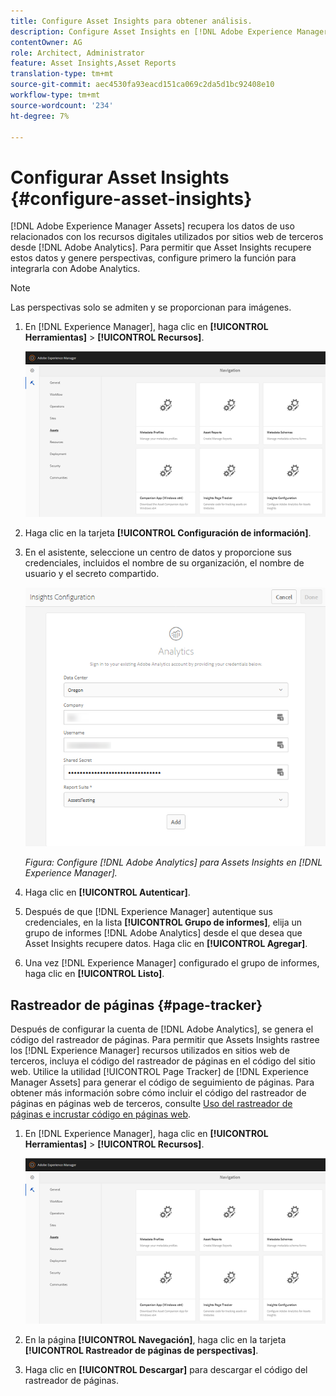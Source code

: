 ```yaml
---
title: Configure Asset Insights para obtener análisis.
description: Configure Asset Insights en [!DNL Adobe Experience Manager Assets].
contentOwner: AG
role: Architect, Administrator
feature: Asset Insights,Asset Reports
translation-type: tm+mt
source-git-commit: aec4530fa93eacd151ca069c2da5d1bc92408e10
workflow-type: tm+mt
source-wordcount: '234'
ht-degree: 7%

---
```



# Configurar Asset Insights {#configure-asset-insights}

[!DNL Adobe Experience Manager Assets] recupera los datos de uso relacionados con los recursos digitales utilizados por sitios web de terceros desde  [!DNL Adobe Analytics]. Para permitir que Asset Insights recupere estos datos y genere perspectivas, configure primero la función para integrarla con Adobe Analytics.

>[!NOTE]
>
>Las perspectivas solo se admiten y se proporcionan para imágenes.

1. En [!DNL Experience Manager], haga clic en **[!UICONTROL Herramientas]** > **[!UICONTROL Recursos]**.

   ![chlimage_1-72](assets/chlimage_1-210.png)

1. Haga clic en la tarjeta **[!UICONTROL Configuración de información]**.
1. En el asistente, seleccione un centro de datos y proporcione sus credenciales, incluidos el nombre de su organización, el nombre de usuario y el secreto compartido.

   ![Configuración de Adobe Analytics para Assets Insights en Experience Manager](assets/insights_config2.png)

   *Figura: Configure  [!DNL Adobe Analytics] para Assets Insights en  [!DNL Experience Manager].*

1. Haga clic en **[!UICONTROL Autenticar]**.
1. Después de que [!DNL Experience Manager] autentique sus credenciales, en la lista **[!UICONTROL Grupo de informes]**, elija un grupo de informes [!DNL Adobe Analytics] desde el que desea que Asset Insights recupere datos. Haga clic en **[!UICONTROL Agregar]**.
1. Una vez [!DNL Experience Manager] configurado el grupo de informes, haga clic en **[!UICONTROL Listo]**.

## Rastreador de páginas {#page-tracker}

Después de configurar la cuenta de [!DNL Adobe Analytics], se genera el código del rastreador de páginas. Para permitir que Assets Insights rastree los [!DNL Experience Manager] recursos utilizados en sitios web de terceros, incluya el código del rastreador de páginas en el código del sitio web. Utilice la utilidad [!UICONTROL Page Tracker] de [!DNL Experience Manager Assets] para generar el código de seguimiento de páginas. Para obtener más información sobre cómo incluir el código del rastreador de páginas en páginas web de terceros, consulte [Uso del rastreador de páginas e incrustar código en páginas web](/help/assets/use-page-tracker.md).

1. En [!DNL Experience Manager], haga clic en **[!UICONTROL Herramientas]** > **[!UICONTROL Recursos]**.

   ![chlimage_1-73](assets/chlimage_1-214.png)

1. En la página **[!UICONTROL Navegación]**, haga clic en la tarjeta **[!UICONTROL Rastreador de páginas de perspectivas]**.
1. Haga clic en **[!UICONTROL Descargar]** para descargar el código del rastreador de páginas.

